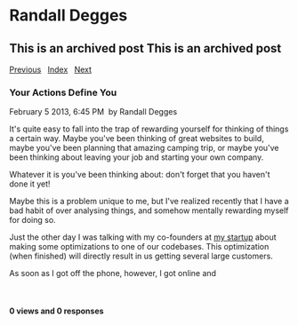 # Randall Degges

## This is an archived post This is an archived post

[Previous][]   [Index][]   [Next][]

### Your Actions Define You

February 5 2013, 6:45 PM  by Randall Degges

It's quite easy to fall into the trap of rewarding yourself for thinking of
things a certain way. Maybe you've been thinking of great websites to build,
maybe you've been planning that amazing camping trip, or maybe you've been
thinking about leaving your job and starting your own company.

Whatever it is you've been thinking about: don't forget that you haven't done it
yet!

Maybe this is a problem unique to me, but I've realized recently that I have a
bad habit of over analysing things, and somehow mentally rewarding myself for
doing so.

Just the other day I was talking with my co-founders at [my startup][] about
making some optimizations to one of our codebases. This optimization (when
finished) will directly result in us getting several large customers.

As soon as I got off the phone, however, I got online and 

 

#### 0 views and 0 responses

  [Previous]: ../../../posts/2013/02/productivity-and-calmness.html
  [Index]: ../../../index.html
  [Next]: ../../../posts/2013/01/building-postgression.html
  [my startup]: https://www.telephonyresearch.com/ "Telephony Research"
